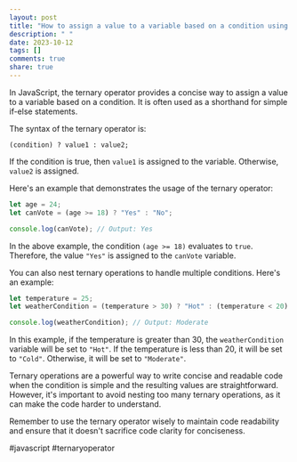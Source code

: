 ```yaml
---
layout: post
title: "How to assign a value to a variable based on a condition using a ternary operation in JavaScript?"
description: " "
date: 2023-10-12
tags: []
comments: true
share: true
---
```


In JavaScript, the ternary operator provides a concise way to assign a value to a variable based on a condition. It is often used as a shorthand for simple if-else statements.

The syntax of the ternary operator is:

```
(condition) ? value1 : value2;
```

If the condition is true, then `value1` is assigned to the variable. Otherwise, `value2` is assigned.

Here's an example that demonstrates the usage of the ternary operator:

```javascript
let age = 24;
let canVote = (age >= 18) ? "Yes" : "No";

console.log(canVote); // Output: Yes
```

In the above example, the condition `(age >= 18)` evaluates to `true`. Therefore, the value `"Yes"` is assigned to the `canVote` variable.

You can also nest ternary operations to handle multiple conditions. Here's an example:

```javascript
let temperature = 25;
let weatherCondition = (temperature > 30) ? "Hot" : (temperature < 20) ? "Cold" : "Moderate";

console.log(weatherCondition); // Output: Moderate
```

In this example, if the temperature is greater than 30, the `weatherCondition` variable will be set to `"Hot"`. If the temperature is less than 20, it will be set to `"Cold"`. Otherwise, it will be set to `"Moderate"`.

Ternary operations are a powerful way to write concise and readable code when the condition is simple and the resulting values are straightforward. However, it's important to avoid nesting too many ternary operations, as it can make the code harder to understand.

Remember to use the ternary operator wisely to maintain code readability and ensure that it doesn't sacrifice code clarity for conciseness.

#javascript #ternaryoperator